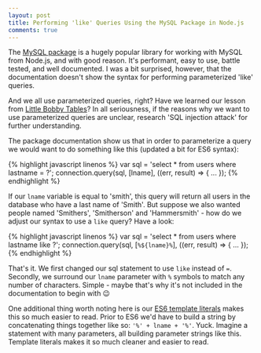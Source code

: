 ```yaml
---
layout: post
title: Performing 'like' Queries Using the MySQL Package in Node.js
comments: true
---
```


The [MySQL package](https://www.npmjs.com/package/mysql) is a hugely popular library for working with MySQL from Node.js, and with good reason. It's performant, easy to use,
battle tested, and well documented. I was a bit surprised, however, that the documentation doesn't show the syntax for performing parameterized 'like' queries.

And we all use parameterized queries, right? Have we learned our lesson from [Little Bobby Tables](https://xkcd.com/327/)? In all seriousness, if the reasons why we want to use parameterized
queries are unclear, research 'SQL injection attack' for further understanding.

The package documentation show us that in order to parameterize a query we would want to do something like this (updated a bit for ES6 syntax):

{% highlight javascript linenos %}
var sql = 'select * from users where lastname = ?';
connection.query(sql, [lname], ((err, result) => {
  ...
});
{% endhighlight %}

If our ```lname``` variable is equal to 'smith', this query will return all users in the database who have a last name of 'Smith'. But suppose we also wanted people named 'Smithers', 'Smitherson' and 'Hammersmith' - how do
we adjust our syntax to use a ```like``` query? Have a look:

{% highlight javascript linenos %}
var sql = 'select * from users where lastname like ?';
connection.query(sql, [`%${lname}%`], ((err, result) => {
  ...
});
{% endhighlight %}

That's it. We first changed our sql statement to use `like` instead of `=`. Secondly, we surround our ```lname``` parameter with `%` symbols to match any number of characters. Simple - maybe that's why it's not
included in the documentation to begin with 😉

One additional thing worth noting here is our [ES6 template literals](https://developer.mozilla.org/en-US/docs/Web/JavaScript/Reference/Template_literals) makes this so much easier to read. Prior to ES6 we'd have to
build a string by concatenating things together like so: ```'%' + lname + '%'```. Yuck. Imagine a statement with many parameters, all building parameter strings like this. Template literals makes it so much cleaner
and easier to read.
